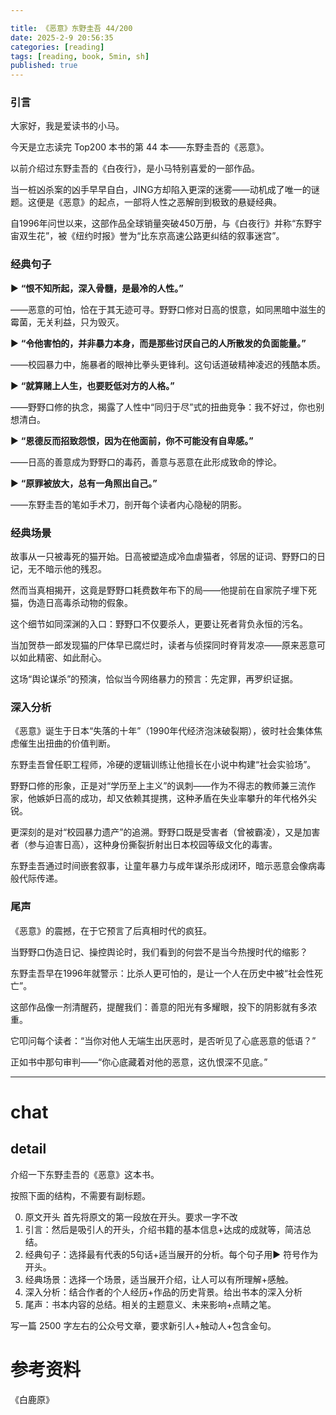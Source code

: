 ```yaml
---

title: 《恶意》东野圭吾 44/200
date: 2025-2-9 20:56:35 
categories: [reading]
tags: [reading, book, 5min, sh]
published: true
---
```



### 引言  

大家好，我是爱读书的小马。

今天是立志读完 Top200 本书的第 44 本——东野圭吾的《恶意》。

以前介绍过东野圭吾的《白夜行》，是小马特别喜爱的一部作品。

当一桩凶杀案的凶手早早自白，JING方却陷入更深的迷雾——动机成了唯一的谜题。这便是《恶意》的起点，一部将人性之恶解剖到极致的悬疑经典。

自1996年问世以来，这部作品全球销量突破450万册，与《白夜行》并称“东野宇宙双生花”，被《纽约时报》誉为“比东京高速公路更纠结的叙事迷宫”。

### 经典句子  

▶ **“恨不知所起，深入骨髓，是最冷的人性。”**  

   ——恶意的可怕，恰在于其无迹可寻。野野口修对日高的恨意，如同黑暗中滋生的霉菌，无关利益，只为毁灭。  

▶ **“令他害怕的，并非暴力本身，而是那些讨厌自己的人所散发的负面能量。”**  

   ——校园暴力中，施暴者的眼神比拳头更锋利。这句话道破精神凌迟的残酷本质。  

▶ **“就算赌上人生，也要贬低对方的人格。”**  

   ——野野口修的执念，揭露了人性中“同归于尽”式的扭曲竞争：我不好过，你也别想清白。  

▶ **“恩德反而招致怨恨，因为在他面前，你不可能没有自卑感。”**  

   ——日高的善意成为野野口的毒药，善意与恶意在此形成致命的悖论。  

▶ **“原罪被放大，总有一角照出自己。”**  

   ——东野圭吾的笔如手术刀，剖开每个读者内心隐秘的阴影。

### 经典场景 

故事从一只被毒死的猫开始。日高被塑造成冷血虐猫者，邻居的证词、野野口的日记，无不暗示他的残忍。

然而当真相揭开，这竟是野野口耗费数年布下的局——他提前在自家院子埋下死猫，伪造日高毒杀动物的假象。

这个细节如同深渊的入口：野野口不仅要杀人，更要让死者背负永恒的污名。

当加贺恭一郎发现猫的尸体早已腐烂时，读者与侦探同时脊背发凉——原来恶意可以如此精密、如此耐心。

这场“舆论谋杀”的预演，恰似当今网络暴力的预言：先定罪，再罗织证据。

### 深入分析

《恶意》诞生于日本“失落的十年”（1990年代经济泡沫破裂期），彼时社会集体焦虑催生出扭曲的价值判断。

东野圭吾曾任职工程师，冷硬的逻辑训练让他擅长在小说中构建“社会实验场”。

野野口修的形象，正是对“学历至上主义”的讽刺——作为不得志的教师兼三流作家，他嫉妒日高的成功，却又依赖其提携，这种矛盾在失业率攀升的年代格外尖锐。  

更深刻的是对“校园暴力遗产”的追溯。野野口既是受害者（曾被霸凌），又是加害者（参与迫害日高），这种身份撕裂折射出日本校园等级文化的毒害。

东野圭吾通过时间嵌套叙事，让童年暴力与成年谋杀形成闭环，暗示恶意会像病毒般代际传递。

### 尾声

《恶意》的震撼，在于它预言了后真相时代的疯狂。

当野野口伪造日记、操控舆论时，我们看到的何尝不是当今热搜时代的缩影？

东野圭吾早在1996年就警示：比杀人更可怕的，是让一个人在历史中被“社会性死亡”。  

这部作品像一剂清醒药，提醒我们：善意的阳光有多耀眼，投下的阴影就有多浓重。

它叩问每个读者：“当你对他人无端生出厌恶时，是否听见了心底恶意的低语？”

正如书中那句审判——“你心底藏着对他的恶意，这仇恨深不见底。” 

------------------------------------------------------------------------

# chat

## detail

介绍一下东野圭吾的《恶意》这本书。

按照下面的结构，不需要有副标题。

0. 原文开头 首先将原文的第一段放在开头。要求一字不改
1. 引言：然后是吸引人的开头，介绍书籍的基本信息+达成的成就等，简洁总结。
2. 经典句子：选择最有代表的5句话+适当展开的分析。每个句子用▶ 符号作为开头。
3. 经典场景：选择一个场景，适当展开介绍，让人可以有所理解+感触。
4. 深入分析：结合作者的个人经历+作品的历史背景。给出书本的深入分析
5. 尾声：书本内容的总结。相关的主题意义、未来影响+点睛之笔。

写一篇 2500 字左右的公众号文章，要求新引人+触动人+包含金句。


# 参考资料

 《白鹿原》

